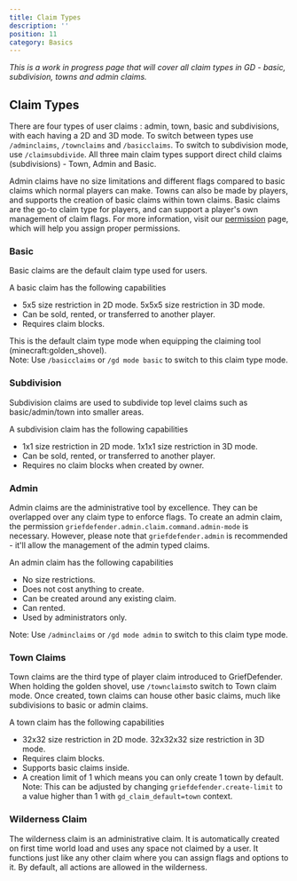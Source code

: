 ```yaml
---
title: Claim Types
description: ''
position: 11
category: Basics
---
```


_This is a work in progress page that will cover all claim types in GD - basic, subdivision, towns and admin claims._

## Claim Types
There are four types of user claims : admin, town, basic and subdivisions, with each having a 2D and 3D mode. To switch between types use `/adminclaims`, `/townclaims` and `/basicclaims`. To switch to subdivision mode, use `/claimsubdivide`. All three main claim types support direct child claims (subdivisions) - Town, Admin and Basic. 

Admin claims have no size limitations and different flags compared to basic claims which normal players can make. Towns can also be made by players, and supports the creation of basic claims within town claims. Basic claims are the go-to claim type for players, and can support a player's own management of claim flags. For more information, visit our [permission](https://github.com/bloodmc/GriefDefender/wiki/Permissions) page, which will help you assign proper permissions.

### Basic

Basic claims are the default claim type used for users.

A basic claim has the following capabilities  

* 5x5 size restriction in 2D mode. 5x5x5 size restriction in 3D mode.  
* Can be sold, rented, or transferred to another player.  
* Requires claim blocks.  

This is the default claim type mode when equipping the claiming tool (minecraft:golden_shovel).  
Note: Use `/basicclaims` or `/gd mode basic` to switch to this claim type mode.  

### Subdivision

Subdivision claims are used to subdivide top level claims such as basic/admin/town into smaller areas.

A subdivision claim has the following capabilities  

* 1x1 size restriction in 2D mode. 1x1x1 size restriction in 3D mode.
* Can be sold, rented, or transferred to another player.  
* Requires no claim blocks when created by owner. 

### Admin

Admin claims are the administrative tool by excellence. They can be overlapped over any claim type to enforce flags. To create an admin claim, the permission `griefdefender.admin.claim.command.admin-mode` is necessary. However, please note that `griefdefender.admin` is recommended - it'll allow the management of the admin typed claims.

An admin claim has the following capabilities  

* No size restrictions.
* Does not cost anything to create.
* Can be created around any existing claim.
* Can rented. 
* Used by administrators only.

Note: Use `/adminclaims` or `/gd mode admin` to switch to this claim type mode.

### Town Claims

Town claims are the third type of player claim introduced to GriefDefender. When holding the golden shovel, use `/townclaims`to switch to Town claim mode. Once created, town claims can house other basic claims, much like subdivisions to basic or admin claims.

A town claim has the following capabilities  

* 32x32 size restriction in 2D mode. 32x32x32 size restriction in 3D mode.
* Requires claim blocks.  
* Supports basic claims inside.  
* A creation limit of 1 which means you can only create 1 town by default.  
Note: This can be adjusted by changing `griefdefender.create-limit` to a value higher than 1 with `gd_claim_default=town` context. 

### Wilderness Claim

The wilderness claim is an administrative claim. It is automatically created on first time world load and uses any space not claimed by a user. It functions just like any other claim where you can assign flags and options to it. By default, all actions are allowed in the wilderness.